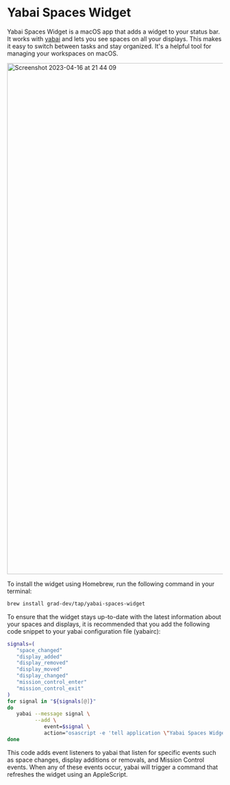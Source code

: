 # Yabai Spaces Widget

Yabai Spaces Widget is a macOS app that adds a widget to your status bar. It works with [yabai](https://github.com/koekeishiya/yabai) and lets you see spaces on all your displays. This makes it easy to switch between tasks and stay organized. It's a helpful tool for managing your workspaces on macOS.

<img width="1194" alt="Screenshot 2023-04-16 at 21 44 09" src="https://user-images.githubusercontent.com/4836709/232331557-646f23b4-e36c-4f27-baf1-a56212ba0532.png">

To install the widget using Homebrew, run the following command in your terminal:

```bash
brew install grad-dev/tap/yabai-spaces-widget
```

To ensure that the widget stays up-to-date with the latest information about your spaces and displays, it is recommended that you add the following code snippet to your yabai configuration file (yabairc):
```bash
signals=(
   "space_changed"
   "display_added"
   "display_removed"
   "display_moved"
   "display_changed"
   "mission_control_enter"
   "mission_control_exit"
)
for signal in "${signals[@]}"
do
   yabai --message signal \
         --add \
            event=$signal \
            action="osascript -e 'tell application \"Yabai Spaces Widget\" to refresh'"
done
```

This code adds event listeners to yabai that listen for specific events such as space changes, display additions or removals, and Mission Control events. When any of these events occur, yabai will trigger a command that refreshes the widget using an AppleScript.

